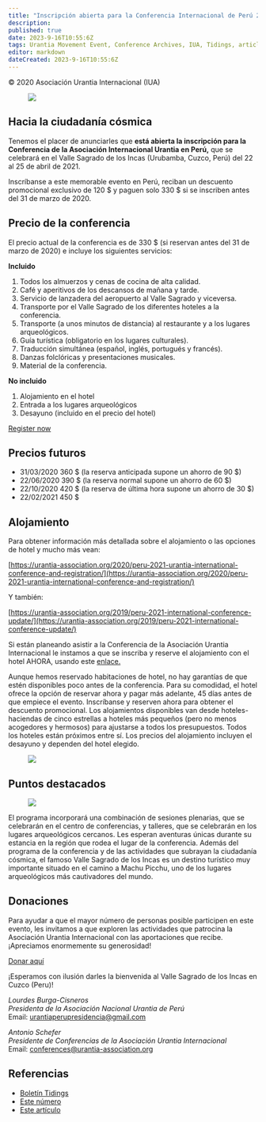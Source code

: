 ```yaml
---
title: "Inscripción abierta para la Conferencia Internacional de Perú 2021"
description: 
published: true
date: 2023-9-16T10:55:6Z
tags: Urantia Movement Event, Conference Archives, IUA, Tidings, article
editor: markdown
dateCreated: 2023-9-16T10:55:6Z
---
```


<p class="v-card v-sheet theme--light gray lighten-3 px-2">© 2020 Asociación Urantia Internacional (IUA)</p>


<figure id="Figure_1" class="image urantiapedia">
<img src="/image/article/IUA_Tidings/Screenshot-Theme-Banner2.jpg">
</figure>

## Hacia la ciudadanía cósmica

Tenemos el placer de anunciarles que **está abierta la inscripción para la Conferencia de la Asociación Internacional Urantia en Perú,** que se celebrará en el Valle Sagrado de los Incas (Urubamba, Cuzco, Perú) del 22 al 25 de abril de 2021.

Inscríbanse a este memorable evento en Perú, reciban un descuento promocional exclusivo de 120 $ y paguen solo 330 $ si se inscriben antes del 31 de marzo de 2020.

## Precio de la conferencia

El precio actual de la conferencia es de 330 $ (si reservan antes del 31 de marzo de 2020) e incluye los siguientes servicios:

**Incluido**

1. Todos los almuerzos y cenas de cocina de alta calidad.
2. Café y aperitivos de los descansos de mañana y tarde.
3. Servicio de lanzadera del aeropuerto al Valle Sagrado y viceversa.
4. Transporte por el Valle Sagrado de los diferentes hoteles a la conferencia.
5. Transporte (a unos minutos de distancia) al restaurante y a los lugares arqueológicos.
6. Guía turística (obligatorio en los lugares culturales).
7. Traducción simultánea (español, inglés, portugués y francés).
8. Danzas folclóricas y presentaciones musicales.
9. Material de la conferencia.

**No incluido**

1. Alojamiento en el hotel
2. Entrada a los lugares arqueológicos
3. Desayuno (incluido en el precio del hotel)

[Register now](https://cvent.me/kMVko7)

## Precios futuros

- 31/03/2020 360 $ (la reserva anticipada supone un ahorro de 90 $)  
- 22/06/2020 390 $ (la reserva normal supone un ahorro de 60 $)  
- 22/10/2020 420 $ (la reserva de última hora supone un ahorro de 30 $)  
- 22/02/2021 450 $

## Alojamiento

Para obtener información más detallada sobre el alojamiento o las opciones de hotel y mucho más vean:

[https://urantia-association.org/2020/peru-2021-urantia-international-conference-and-registration/](https://urantia-association.org/2020/peru-2021-urantia-international-conference-and-registration/)

Y también:

[https://urantia-association.org/2019/peru-2021-international-conference-update/](https://urantia-association.org/2019/peru-2021-international-conference-update/)

Si están planeando asistir a la Conferencia de la Asociación Urantia Internacional le instamos a que se inscriba y reserve el alojamiento con el hotel AHORA, usando este [enlace.](https://cvent.me/kMVko7)

Aunque hemos reservado habitaciones de hotel, no hay garantías de que estén disponibles poco antes de la conferencia. Para su comodidad, el hotel ofrece la opción de reservar ahora y pagar más adelante, 45 días antes de que empiece el evento. Inscríbanse y reserven ahora para obtener el descuento promocional. Los alojamientos disponibles van desde hoteles-haciendas de cinco estrellas a hoteles más pequeños (pero no menos acogedores y hermosos) para ajustarse a todos los presupuestos. Todos los hoteles están próximos entre sí. Los precios del alojamiento incluyen el desayuno y dependen del hotel elegido.

<figure id="Figure_2" class="image urantiapedia">
<img src="/image/article/IUA_Tidings/2021-International-Conference-Hotel-Prices-and-Rooms-706x485.jpg">
</figure>

## Puntos destacados

<figure id="Figure_3" class="image urantiapedia image-style-align-right">
<img src="/image/article/IUA_Tidings/Screenshot-Theme-Banner4-300x101.jpg">
</figure>

El programa incorporará una combinación de sesiones plenarias, que se celebrarán en el centro de conferencias, y talleres, que se celebrarán en los lugares arqueológicos cercanos. Les esperan aventuras únicas durante su estancia en la región que rodea el lugar de la conferencia. Además del programa de la conferencia y de las actividades que subrayan la ciudadanía cósmica, el famoso Valle Sagrado de los Incas es un destino turístico muy importante situado en el camino a Machu Picchu, uno de los lugares arqueológicos más cautivadores del mundo.
<br style="clear:both;"/>

## Donaciones

Para ayudar a que el mayor número de personas posible participen en este evento, les invitamos a que exploren las actividades que patrocina la Asociación Urantia Internacional con las aportaciones que recibe. ¡Apreciamos enormemente su generosidad!

[Donar aquí](https://urantia-association.org/get-involved/donate/?fund=Conference+Financial+Aid+Fund&fbclid=IwAR3Kf7hUz1buXJ_1fYtQZlD_q3Zy138L1daidFGrS20wXiRgeJb1lgtX98U)

¡Esperamos con ilusión darles la bienvenida al Valle Sagrado de los Incas en Cuzco (Peru)!

_Lourdes Burga-Cisneros_  
_Presidenta de la Asociación Nacional Urantia de Perú_  
Email: [urantiaperupresidencia@gmail.com](mailto:urantiaperupresidencia@gmail.com)

_Antonio Schefer_  
_Presidente de Conferencias de la Asociación Urantia Internacional_  
Email: [conferences@urantia-association.org](mailto:conferences@urantia-association.org)

## Referencias

- [Boletín Tidings](https://urantia-association.org/acerca-del-boletin-tidings/?lang=es)
- [Este número](https://urantia-association.org/newsletter/tidings-march-2020/?lang=es)
- [Este artículo](https://urantia-association.org/inscripcion-abierta-para-la-conferencia-internacional-de-peru-2021/?lang=es)

